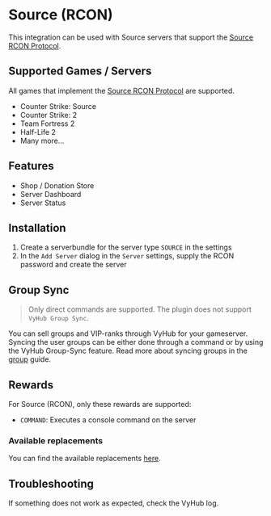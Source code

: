 # Source (RCON)

This integration can be used with Source servers that support
the [Source RCON Protocol](https://developer.valvesoftware.com/wiki/Source_RCON_Protocol).

## Supported Games / Servers

All games that implement the [Source RCON Protocol](https://developer.valvesoftware.com/wiki/Source_RCON_Protocol) are
supported.

- Counter Strike: Source
- Counter Strike: 2
- Team Fortress 2
- Half-Life 2
- Many more...

## Features

- Shop / Donation Store
- Server Dashboard
- Server Status

## Installation

1. Create a serverbundle for the server type `SOURCE` in the settings
2. In the `Add Server` dialog in the `Server` settings, supply the RCON password and create the server

## Group Sync

> Only direct commands are supported. The plugin does not support `VyHub Group Sync`.

You can sell groups and VIP-ranks through VyHub for your gameserver. Syncing the user groups can be either done through
a command or by using the VyHub Group-Sync feature. Read more about syncing groups in
the [group](../guide/group/group_sync.md) guide.

## Rewards

For Source (RCON), only these rewards are supported:

- `COMMAND`: Executes a console command on the server

### Available replacements

You can find the available replacements [here](../guide/shop/reward.md#variable-replacements).

## Troubleshooting

If something does not work as expected, check the VyHub log.
